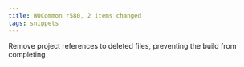 ```yaml
---
title: WOCommon r580, 2 items changed
tags: snippets
---
```


Remove project references to deleted files, preventing the build from completing
